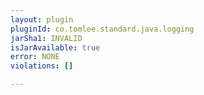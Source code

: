```yaml
---
layout: plugin
pluginId: co.tomlee.standard.java.logging
jarSha1: INVALID
isJarAvailable: true
error: NONE
violations: []

---
```

